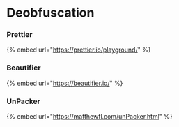 # Deobfuscation

### Prettier

{% embed url="https://prettier.io/playground/" %}

### Beautifier

{% embed url="https://beautifier.io/" %}

### UnPacker

{% embed url="https://matthewfl.com/unPacker.html" %}

